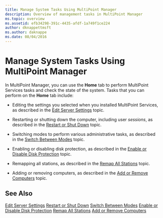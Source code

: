 ```yaml
---
title: Manage System Tasks Using MultiPoint Manager
description: Overview of management tasks in MultiPoint Manager
ms.topic: overview
ms.assetid: efb34298-391c-4435-afdf-1a749f1ce224
author: dknappettmsft
ms.author: daknappe
ms.date: 08/04/2016
---
```

# Manage System Tasks Using MultiPoint Manager
In MultiPoint Manager, you can use the **Home** tab to perform MultiPoint Services tasks and check the state of the system. Tasks that you can perform on the **Home** tab include:

-   Editing the settings you selected when you installed MultiPoint Services, as described in the [Edit Server Settings](Edit-Server-Settings.md) topic.

-   Restarting or shutting down the computer, including user *sessions*, as described in the [Restart or Shut Down](Restart-or-Shut-Down.md) topic.

-   Switching modes to perform various administrative tasks, as described in the [Switch Between Modes](Switch-Between-Modes.md) topic.

-   Enabling or disabling disk protection, as described in the [Enable or Disable Disk Protection](Enable-or-Disable-Disk-Protection.md) topic.

-   Remapping all stations, as described in the [Remap All Stations](Remap-All-Stations.md) topic.

-   Adding or removing computers, as described in the [Add or Remove Computers](Add-or-Remove-Computers.md) topic.

## See Also
[Edit Server Settings](Edit-Server-Settings.md)
[Restart or Shut Down](Restart-or-Shut-Down.md)
[Switch Between Modes](Switch-Between-Modes.md)
[Enable or Disable Disk Protection](Enable-or-Disable-Disk-Protection.md)
[Remap All Stations](Remap-All-Stations.md)
[Add or Remove Computers](Add-or-Remove-Computers.md)
